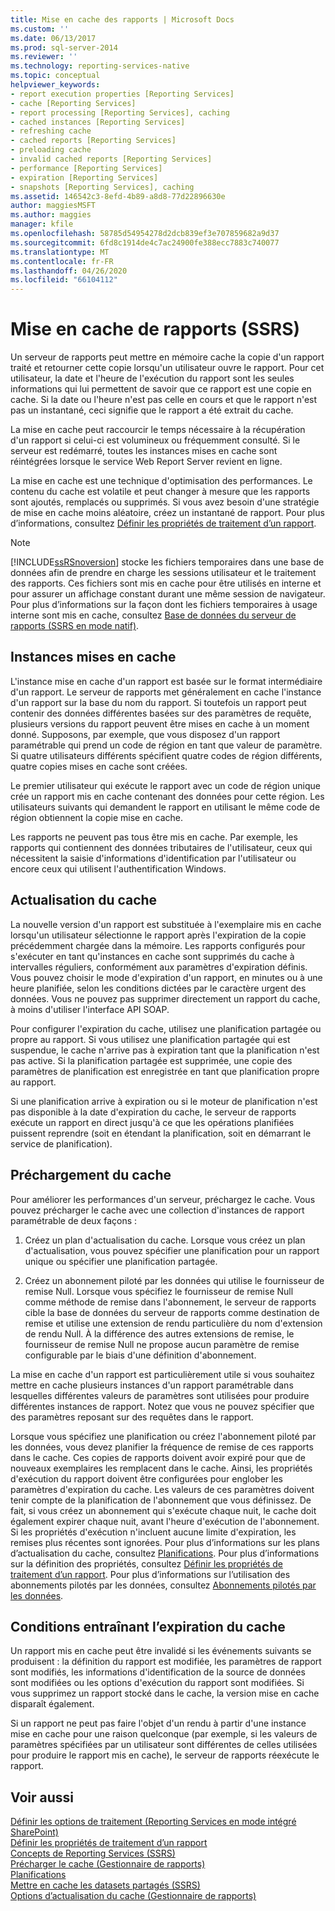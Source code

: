 ```yaml
---
title: Mise en cache des rapports | Microsoft Docs
ms.custom: ''
ms.date: 06/13/2017
ms.prod: sql-server-2014
ms.reviewer: ''
ms.technology: reporting-services-native
ms.topic: conceptual
helpviewer_keywords:
- report execution properties [Reporting Services]
- cache [Reporting Services]
- report processing [Reporting Services], caching
- cached instances [Reporting Services]
- refreshing cache
- cached reports [Reporting Services]
- preloading cache
- invalid cached reports [Reporting Services]
- performance [Reporting Services]
- expiration [Reporting Services]
- snapshots [Reporting Services], caching
ms.assetid: 146542c3-8efd-4b89-a8d8-77d22896630e
author: maggiesMSFT
ms.author: maggies
manager: kfile
ms.openlocfilehash: 58785d54954278d2dcb839ef3e707859682a9d37
ms.sourcegitcommit: 6fd8c1914de4c7ac24900fe388ecc7883c740077
ms.translationtype: MT
ms.contentlocale: fr-FR
ms.lasthandoff: 04/26/2020
ms.locfileid: "66104112"
---
```

# <a name="caching-reports-ssrs"></a>Mise en cache de rapports (SSRS)
  Un serveur de rapports peut mettre en mémoire cache la copie d'un rapport traité et retourner cette copie lorsqu'un utilisateur ouvre le rapport. Pour cet utilisateur, la date et l'heure de l'exécution du rapport sont les seules informations qui lui permettent de savoir que ce rapport est une copie en cache. Si la date ou l'heure n'est pas celle en cours et que le rapport n'est pas un instantané, ceci signifie que le rapport a été extrait du cache.  
  
 La mise en cache peut raccourcir le temps nécessaire à la récupération d'un rapport si celui-ci est volumineux ou fréquemment consulté. Si le serveur est redémarré, toutes les instances mises en cache sont réintégrées lorsque le service Web Report Server revient en ligne.  
  
 La mise en cache est une technique d'optimisation des performances. Le contenu du cache est volatile et peut changer à mesure que les rapports sont ajoutés, remplacés ou supprimés. Si vous avez besoin d'une stratégie de mise en cache moins aléatoire, créez un instantané de rapport. Pour plus d’informations, consultez [Définir les propriétés de traitement d’un rapport](set-report-processing-properties.md).  
  
> [!NOTE]  
>  [!INCLUDE[ssRSnoversion](../../includes/ssrsnoversion-md.md)] stocke les fichiers temporaires dans une base de données afin de prendre en charge les sessions utilisateur et le traitement des rapports. Ces fichiers sont mis en cache pour être utilisés en interne et pour assurer un affichage constant durant une même session de navigateur. Pour plus d’informations sur la façon dont les fichiers temporaires à usage interne sont mis en cache, consultez [Base de données du serveur de rapports &#40;SSRS en mode natif&#41;](report-server-database-ssrs-native-mode.md).  
  
## <a name="cached-instances"></a>Instances mises en cache  
 L'instance mise en cache d'un rapport est basée sur le format intermédiaire d'un rapport. Le serveur de rapports met généralement en cache l'instance d'un rapport sur la base du nom du rapport. Si toutefois un rapport peut contenir des données différentes basées sur des paramètres de requête, plusieurs versions du rapport peuvent être mises en cache à un moment donné. Supposons, par exemple, que vous disposez d'un rapport paramétrable qui prend un code de région en tant que valeur de paramètre. Si quatre utilisateurs différents spécifient quatre codes de région différents, quatre copies mises en cache sont créées.  
  
 Le premier utilisateur qui exécute le rapport avec un code de région unique crée un rapport mis en cache contenant des données pour cette région. Les utilisateurs suivants qui demandent le rapport en utilisant le même code de région obtiennent la copie mise en cache.  
  
 Les rapports ne peuvent pas tous être mis en cache. Par exemple, les rapports qui contiennent des données tributaires de l'utilisateur, ceux qui nécessitent la saisie d'informations d'identification par l'utilisateur ou encore ceux qui utilisent l'authentification Windows.  
  
## <a name="refreshing-the-cache"></a>Actualisation du cache  
 La nouvelle version d'un rapport est substituée à l'exemplaire mis en cache lorsqu'un utilisateur sélectionne le rapport après l'expiration de la copie précédemment chargée dans la mémoire. Les rapports configurés pour s'exécuter en tant qu'instances en cache sont supprimés du cache à intervalles réguliers, conformément aux paramètres d'expiration définis. Vous pouvez choisir le mode d'expiration d'un rapport, en minutes ou à une heure planifiée, selon les conditions dictées par le caractère urgent des données. Vous ne pouvez pas supprimer directement un rapport du cache, à moins d'utiliser l'interface API SOAP.  
  
 Pour configurer l'expiration du cache, utilisez une planification partagée ou propre au rapport. Si vous utilisez une planification partagée qui est suspendue, le cache n'arrive pas à expiration tant que la planification n'est pas active. Si la planification partagée est supprimée, une copie des paramètres de planification est enregistrée en tant que planification propre au rapport.  
  
 Si une planification arrive à expiration ou si le moteur de planification n'est pas disponible à la date d'expiration du cache, le serveur de rapports exécute un rapport en direct jusqu'à ce que les opérations planifiées puissent reprendre (soit en étendant la planification, soit en démarrant le service de planification).  
  
## <a name="preloading-the-cache"></a>Préchargement du cache  
 Pour améliorer les performances d'un serveur, préchargez le cache. Vous pouvez précharger le cache avec une collection d'instances de rapport paramétrable de deux façons :  
  
1.  Créez un plan d'actualisation du cache. Lorsque vous créez un plan d'actualisation, vous pouvez spécifier une planification pour un rapport unique ou spécifier une planification partagée.  
  
2.  Créez un abonnement piloté par les données qui utilise le fournisseur de remise Null. Lorsque vous spécifiez le fournisseur de remise Null comme méthode de remise dans l'abonnement, le serveur de rapports cible la base de données du serveur de rapports comme destination de remise et utilise une extension de rendu particulière du nom d'extension de rendu Null. À la différence des autres extensions de remise, le fournisseur de remise Null ne propose aucun paramètre de remise configurable par le biais d'une définition d'abonnement.  
  
 La mise en cache d'un rapport est particulièrement utile si vous souhaitez mettre en cache plusieurs instances d'un rapport paramétrable dans lesquelles différentes valeurs de paramètres sont utilisées pour produire différentes instances de rapport. Notez que vous ne pouvez spécifier que des paramètres reposant sur des requêtes dans le rapport.  
  
 Lorsque vous spécifiez une planification ou créez l'abonnement piloté par les données, vous devez planifier la fréquence de remise de ces rapports dans le cache. Ces copies de rapports doivent avoir expiré pour que de nouveaux exemplaires les remplacent dans le cache. Ainsi, les propriétés d'exécution du rapport doivent être configurées pour englober les paramètres d'expiration du cache. Les valeurs de ces paramètres doivent tenir compte de la planification de l'abonnement que vous définissez. De fait, si vous créez un abonnement qui s'exécute chaque nuit, le cache doit également expirer chaque nuit, avant l'heure d'exécution de l'abonnement. Si les propriétés d'exécution n'incluent aucune limite d'expiration, les remises plus récentes sont ignorées. Pour plus d’informations sur les plans d’actualisation du cache, consultez [Planifications](../subscriptions/schedules.md). Pour plus d’informations sur la définition des propriétés, consultez [Définir les propriétés de traitement d’un rapport](set-report-processing-properties.md). Pour plus d’informations sur l’utilisation des abonnements pilotés par les données, consultez [Abonnements pilotés par les données](../subscriptions/data-driven-subscriptions.md).  
  
## <a name="conditions-that-cause-cache-expiration"></a>Conditions entraînant l’expiration du cache  
 Un rapport mis en cache peut être invalidé si les événements suivants se produisent : la définition du rapport est modifiée, les paramètres de rapport sont modifiés, les informations d'identification de la source de données sont modifiées ou les options d'exécution du rapport sont modifiées. Si vous supprimez un rapport stocké dans le cache, la version mise en cache disparaît également.  
  
 Si un rapport ne peut pas faire l'objet d'un rendu à partir d'une instance mise en cache pour une raison quelconque (par exemple, si les valeurs de paramètres spécifiées par un utilisateur sont différentes de celles utilisées pour produire le rapport mis en cache), le serveur de rapports réexécute le rapport.  
  
## <a name="see-also"></a>Voir aussi  
 [Définir les options de traitement &#40;Reporting Services en mode intégré SharePoint&#41;](../set-processing-options-reporting-services-in-sharepoint-integrated-mode.md)   
 [Définir les propriétés de traitement d’un rapport](set-report-processing-properties.md)   
 [Concepts de Reporting Services &#40;SSRS&#41;](../reporting-services-concepts-ssrs.md)   
 [Précharger le cache &#40;Gestionnaire de rapports&#41;](preload-the-cache-report-manager.md)   
 [Planifications](../subscriptions/schedules.md)   
 [Mettre en cache les datasets partagés &#40;SSRS&#41;](cache-shared-datasets-ssrs.md)   
 [Options d’actualisation du cache &#40;Gestionnaire de rapports&#41;](../cache-refresh-options-report-manager.md)  
  
  
